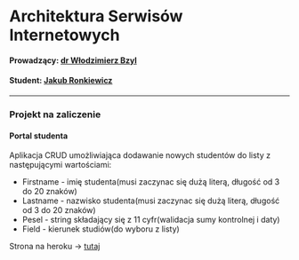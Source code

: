 # Architektura Serwisów Internetowych
#### Prowadzący: [dr Włodzimierz Bzyl](https://github.com/wbzyl)
#### Student: [Jakub Ronkiewicz](https://github.com/ronek22)
****
### Projekt na zaliczenie
#### Portal studenta
Aplikacja CRUD umożliwiająca dodawanie nowych studentów do listy z następującymi wartościami:
* Firstname - imię studenta(musi zaczynac się dużą literą, długość od 3 do 20 znaków)
* Lastname - nazwisko studenta(musi zaczynac się dużą literą, długość od 3 do 20 znaków)
* Pesel - string składający się z 11 cyfr(walidacja sumy kontrolnej i daty)
* Field - kierunek studiów(do wyboru z listy)

Strona na heroku -> [tutaj](https://studentsportal2.herokuapp.com/)

